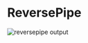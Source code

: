 # ReversePipe

![reversepipe output](https://user-images.githubusercontent.com/79982684/113507313-8641df00-94fe-11eb-966a-96132f092b0e.png)

